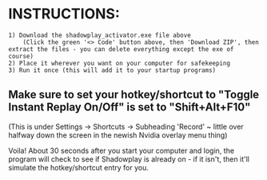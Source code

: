 # INSTRUCTIONS:
    1) Download the shadowplay_activator.exe file above
        (Click the green '<> Code' button above, then 'Download ZIP', then extract the files - you can delete everything except the exe of course)
    2) Place it wherever you want on your computer for safekeeping
    3) Run it once (this will add it to your startup programs)
## Make sure to set your hotkey/shortcut to "Toggle Instant Replay On/Off" is set to "Shift+Alt+F10"
(This is under Settings -> Shortcuts -> Subheading 'Record' ~ little over halfway down the screen in the newish Nvidia overlay menu thing)

Voila!
About 30 seconds after you start your computer and login, the program will check to see if Shadowplay is already on - if it isn't, then it'll simulate the hotkey/shortcut entry for you.
